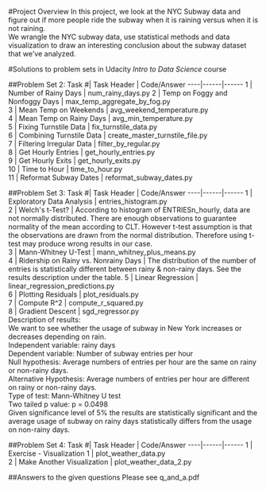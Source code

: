 #Project Overview
In this project, we look at the NYC Subway data and figure out if more people ride the subway when it is raining versus when it is not raining.  
We wrangle the NYC subway data, use statistical methods and data visualization to draw an interesting conclusion about the subway dataset that we've analyzed.

#Solutions to problem sets in Udacity *Intro to Data Science* course

##Problem Set 2:
Task #| Task Header | Code/Answer
----|------|------
1 | Number of Rainy Days | num_rainy_days.py
2 | Temp on Foggy and Nonfoggy Days | max_temp_aggregate_by_fog.py  
3 | Mean Temp on Weekends | avg_weekend_temperature.py   
4 | Mean Temp on Rainy Days | avg_min_temperature.py  
5 | Fixing Turnstile Data | fix_turnstile_data.py  
6 | Combining Turnstile Data | create_master_turnstile_file.py  
7 | Filtering Irregular Data | filter_by_regular.py  
8 | Get Hourly Entries | get_hourly_entries.py  
9 | Get Hourly Exits | get_hourly_exits.py  
10 | Time to Hour | time_to_hour.py  
11 | Reformat Subway Dates | reformat_subway_dates.py  

##Problem Set 3:
Task #| Task Header | Code/Answer
----|------|------
1 | Exploratory Data Analysis | entries_histogram.py  
2 | Welch's t-Test? | According to histogram of ENTRIESn_hourly, data are not normally distributed. There are enough observations to guarantee normality of the mean according to CLT. However t-test assumption is that the observations are drawn from the normal distribution. Therefore using t-test may produce wrong results in our case.  
3 | Mann-Whitney U-Test | mann_whitney_plus_means.py  
4 | Ridership on Rainy vs. Nonrainy Days |  The distribution of the number of entries is statistically different between rainy & non-rainy days. See the results description under the table.
5 | Linear Regression | linear_regression_predictions.py  
6 | Plotting Residuals | plot_residuals.py  
7 | Compute R^2 | compute_r_squared.py  
8 | Gradient Descent | sgd_regressor.py   
Description of results:  
We want to see whether the usage of subway in New York increases or decreases depending on rain.  
Independent variable: rainy days  
Dependent variable: Number of subway entries per hour  
Null hypothesis: Average numbers of entries per hour are the same on rainy or non-rainy days.  
Alternative Hypothesis: Average numbers of entries per hour are different on rainy or non-rainy days.  
Type of test: Mann-Whitney U test  
Two tailed p value: p = 0.0498  
Given significance level of 5% the results are statistically significant and the average usage of subway on rainy days statistically differs from the usage on non-rainy days.  

##Problem Set 4:
Task #| Task Header | Code/Answer
----|------|------
1 | Exercise - Visualization 1 | plot_weather_data.py   
2 | Make Another Visualization | plot_weather_data_2.py   

##Answers to the given questions
Please see q_and_a.pdf

